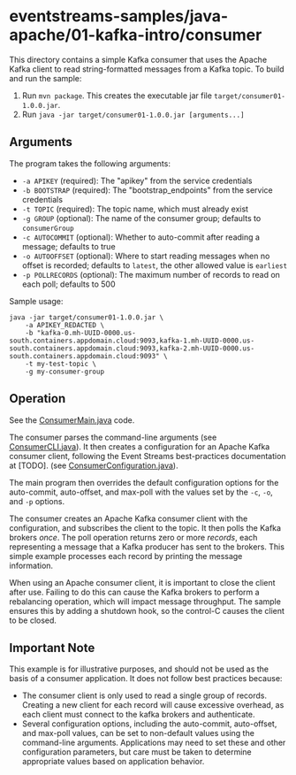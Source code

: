 # eventstreams-samples/java-apache/01-kafka-intro/consumer

This directory contains a simple Kafka consumer that uses the Apache Kafka client
to read string-formatted messages from a Kafka topic. To build and run the sample:

1. Run `mvn package`. This creates the executable jar file `target/consumer01-1.0.0.jar`.
2. Run `java -jar target/consumer01-1.0.0.jar [arguments...]`

## Arguments

The program takes the following arguments:

- `-a APIKEY` (required): The "apikey" from the service credentials
- `-b BOOTSTRAP` (required): The "bootstrap_endpoints" from the service credentials
- `-t TOPIC` (required): The topic name, which must already exist
- `-g GROUP` (optional): The name of the consumer group; defaults to `consumerGroup`
- `-c AUTOCOMMIT` (optional): Whether to auto-commit after reading a message; defaults to true
- `-o AUTOOFFSET` (optional): Where to start reading messages when no offset is recorded; defaults to `latest`, the other allowed value is `earliest`
- `-p POLLRECORDS` (optional): The maximum number of records to read on each poll; defaults to 500

Sample usage:

```
java -jar target/consumer01-1.0.0.jar \
    -a APIKEY_REDACTED \
    -b "kafka-0.mh-UUID-0000.us-south.containers.appdomain.cloud:9093,kafka-1.mh-UUID-0000.us-south.containers.appdomain.cloud:9093,kafka-2.mh-UUID-0000.us-south.containers.appdomain.cloud:9093" \
    -t my-test-topic \
    -g my-consumer-group
```

## Operation

See the [ConsumerMain.java](./src/main/java/com/ibm/eventstreams/ConsumerMain.java) code.

The consumer parses the command-line arguments
(see [ConsumerCLI.java](./src/main/java/com/ibm/eventstreams/ConsumerCLI.java)).
It then creates a configuration for an Apache Kafka consumer client,
following the Event Streams best-practices documentation at [TODO].
(see [ConsumerConfiguration.java](./src/main/java/com/ibm/eventstreams/ConsumerConfiguration.java)).

The main program then overrides the default configuration options for the auto-commit, auto-offset, and max-poll
with the values set by the `-c`, `-o`, and `-p` options.

The consumer creates an Apache Kafka consumer client with the configuration,
and subscribes the client to the topic.
It then polls the Kafka brokers _once_.
The poll operation returns zero or more _records_, each representing a message
that a Kafka producer has sent to the brokers.
This simple example processes each record by printing the message information.

When using an Apache consumer client, it is important to close the client after use.
Failing to do this can cause the Kafka brokers to perform a rebalancing operation,
which will impact message throughput.
The sample ensures this by adding a shutdown hook, so the control-C causes the client to be closed.

## Important Note

This example is for illustrative purposes, and should not be used as the basis of a consumer application.
It does not follow best practices because:
- The consumer client is only used to read a single group of records. Creating a new client for each record will cause excessive overhead, as each client must connect to the kafka brokers and authenticate.
- Several configuration options, including the auto-commit, auto-offset, and max-poll values, can be set to non-default values using the command-line arguments. Applications may need to set these and other configuration parameters, but care must be taken to determine appropriate values based on application behavior.
